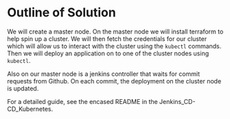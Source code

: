 # Outline of Solution

We will create a master node. On the master node we will install terraform to help spin up a cluster. We will then fetch the credentials for our cluster which will allow us to interact with the cluster using the ```kubectl``` commands. Then we will deploy an application on to one of the cluster nodes using ```kubectl```.

Also on our master node is a jenkins controller that waits for commit requests from Github. On each commit, the deployment on the cluster node is updated.

For a detailed guide, see the encased README in the Jenkins_CD-CD_Kubernetes.